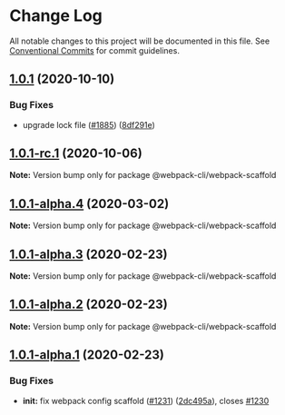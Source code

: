 # Change Log

All notable changes to this project will be documented in this file.
See [Conventional Commits](https://conventionalcommits.org) for commit guidelines.

## [1.0.1](https://github.com/webpack/webpack-cli/compare/@webpack-cli/webpack-scaffold@1.0.1-rc.1...@webpack-cli/webpack-scaffold@1.0.1) (2020-10-10)

### Bug Fixes

-   upgrade lock file ([#1885](https://github.com/webpack/webpack-cli/issues/1885)) ([8df291e](https://github.com/webpack/webpack-cli/commit/8df291eef0fad7c91d912b158b3c2915cddfacd1))

## [1.0.1-rc.1](https://github.com/webpack/webpack-cli/compare/@webpack-cli/webpack-scaffold@1.0.1-alpha.4...@webpack-cli/webpack-scaffold@1.0.1-rc.1) (2020-10-06)

**Note:** Version bump only for package @webpack-cli/webpack-scaffold

## [1.0.1-alpha.4](https://github.com/ematipico/webpack-cli/compare/@webpack-cli/webpack-scaffold@1.0.1-alpha.3...@webpack-cli/webpack-scaffold@1.0.1-alpha.4) (2020-03-02)

**Note:** Version bump only for package @webpack-cli/webpack-scaffold

## [1.0.1-alpha.3](https://github.com/ematipico/webpack-cli/compare/@webpack-cli/webpack-scaffold@1.0.1-alpha.2...@webpack-cli/webpack-scaffold@1.0.1-alpha.3) (2020-02-23)

**Note:** Version bump only for package @webpack-cli/webpack-scaffold

## [1.0.1-alpha.2](https://github.com/webpack/webpack-cli/compare/@webpack-cli/webpack-scaffold@1.0.1-alpha.1...@webpack-cli/webpack-scaffold@1.0.1-alpha.2) (2020-02-23)

**Note:** Version bump only for package @webpack-cli/webpack-scaffold

## [1.0.1-alpha.1](https://github.com/webpack/webpack-cli/compare/@webpack-cli/webpack-scaffold@1.0.1-alpha.0...@webpack-cli/webpack-scaffold@1.0.1-alpha.1) (2020-02-23)

### Bug Fixes

-   **init:** fix webpack config scaffold ([#1231](https://github.com/webpack/webpack-cli/issues/1231)) ([2dc495a](https://github.com/webpack/webpack-cli/commit/2dc495a8d050d28478c6c2533d7839e9ff78d76c)), closes [#1230](https://github.com/webpack/webpack-cli/issues/1230)
